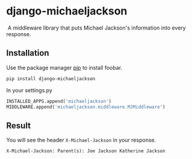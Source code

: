# django-michaeljackson

<img src="https://www.grammy.com/sites/com/files/styles/news_detail_header/public/blogs/79917259.jpg?itok=vbiQiNae" alt="">
A middleware library that puts Michael Jackson's information into every response.

## Installation

Use the package manager [pip](https://pip.pypa.io/en/stable/) to install foobar.

```bash
pip install django-michaeljackson
```

In your settings.py
```python
INSTALLED_APPS.append('michaeljackson')
MIDDLEWARE.append('michaeljackson.middleware.MJMiddleware')
```

## Result
You will see the header `X-Michael-Jackson` in your response.
```
X-Michael-Jackson: Parent(s): Joe Jackson Katherine Jackson
```